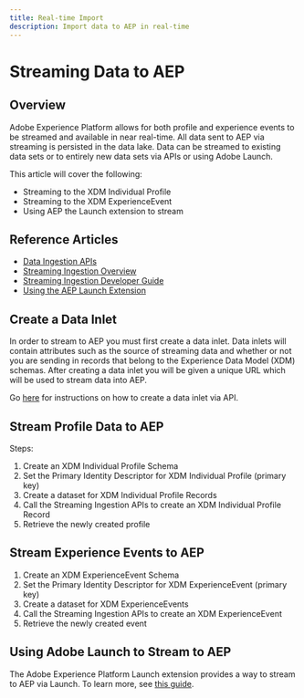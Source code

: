 ```yaml
---
title: Real-time Import
description: Import data to AEP in real-time
---
```


# Streaming Data to AEP

## Overview

Adobe Experience Platform allows for both profile and experience events to be streamed and available in near real-time. All data sent to AEP via streaming is persisted in the data lake. Data can be streamed to existing data sets or to entirely new data sets via APIs or using Adobe Launch. 

This article will cover the following:

* Streaming to the XDM Individual Profile
* Streaming to the XDM ExperienceEvent
* Using AEP the Launch extension to stream

## Reference Articles

* [Data Ingestion APIs](https://www.adobe.io/apis/experienceplatform/home/api-reference.html#/acpdr/swagger-specs)
* [Streaming Ingestion Overview](https://www.adobe.io/apis/experienceplatform/home/data-ingestion/data-ingestion-services.html#!api-specification/markdown/narrative/technical_overview/streaming_ingest/streaming_ingest_overview.md)
* [Streaming Ingestion Developer Guide](https://www.adobe.io/apis/experienceplatform/home/data-ingestion/data-ingestion-services.html#!api-specification/markdown/narrative/technical_overview/streaming_ingest/getting_started_with_platform_streaming_ingestion.md)
* [Using the AEP Launch Extension](https://docs.adobe.com/content/help/en/launch/using/extensions-ref/adobe-extension/aep-extension/overview.html)


## Create a Data Inlet

In order to stream to AEP you must first create a data inlet. Data inlets will contain attributes such as the source of streaming data and whether or not you are sending in records that belong to the Experience Data Model (XDM) schemas. After creating a data inlet you will be given a unique URL which will be used to stream data into AEP.

Go [here](https://www.adobe.io/apis/experienceplatform/home/data-ingestion/data-ingestion-services.html#!api-specification/markdown/narrative/technical_overview/streaming_ingest/getting_started_with_platform_streaming_ingestion.md#create-a-data-inlet) for instructions on how to create a data inlet via API.

## Stream Profile Data to AEP

Steps:

1. Create an XDM Individual Profile Schema
2. Set the Primary Identity Descriptor for XDM Individual Profile (primary key)
3. Create a dataset for XDM Individual Profile Records
4. Call the Streaming Ingestion APIs to create an XDM Individual Profile Record
5. Retrieve the newly created profile

## Stream Experience Events to AEP

1. Create an XDM ExperienceEvent Schema
2. Set the Primary Identity Descriptor for XDM ExperienceEvent (primary key)
3. Create a dataset for XDM ExperienceEvents
4. Call the Streaming Ingestion APIs to create an XDM ExperienceEvent
5. Retrieve the newly created event

## Using Adobe Launch to Stream to AEP

The Adobe Experience Platform Launch extension provides a way to stream to AEP via Launch. To learn more, see [this guide](https://docs.adobe.com/content/help/en/launch/using/extensions-ref/adobe-extension/aep-extension/overview.html).